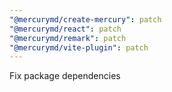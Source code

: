 ```yaml
---
"@mercurymd/create-mercury": patch
"@mercurymd/react": patch
"@mercurymd/remark": patch
"@mercurymd/vite-plugin": patch
---
```


Fix package dependencies
